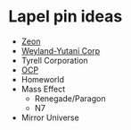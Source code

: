 # Lapel pin ideas

- [Zeon](https://static.wikia.nocookie.net/gundam/images/a/ae/Zeon_alt.png) 
- [Weyland-Yutani Corp](https://static.wikia.nocookie.net/avp/images/3/36/Weyland-Yutani_Coporation_Logo.jpg)
- Tyrell Corporation
- [OCP](https://seeklogo.com/images/O/ocp-logo-6C5544B0D6-seeklogo.com.png)
- Homeworld
- Mass Effect
  - Renegade/Paragon
  - N7
- Mirror Universe
